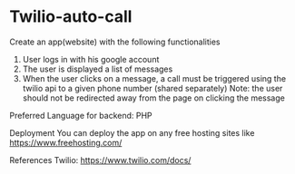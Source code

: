 # Twilio-auto-call
Create an app(website) with the following functionalities 
1. User logs in with his google account 
2. The user is displayed a list of messages 
3. When the user clicks on a message, a call must be triggered using the twilio api to a given phone number (shared separately) 
Note: the user should not be redirected away from the page on clicking the message 

Preferred Language for backend: PHP 

Deployment You can deploy the app on any free hosting sites like https://www.freehosting.com/ 

References Twilio: https://www.twilio.com/docs/
